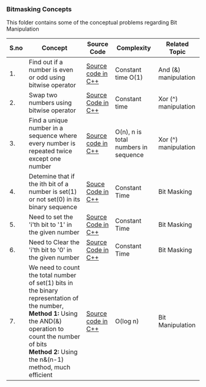 ### Bitmasking Concepts 

This folder contains some of the conceptual problems regarding Bit Manipulation  

|S.no|Concept         |Source Code                    |Complexity                   |Related Topic         |
|----|----------------|-------------------------------|-----------------------------|----------------------|
|1.  |Find out if a number is even or odd using bitwise operator|[Source code in C++](https://github.com/soumilk/Algorithms_and_Their_Techniques/blob/master/01-Bitmasking/01-even_%26_odd.cpp)| Constant time O(1) | And (&) manipulation |
|2.  |Swap two numbers using bitwise operator         |[Source Code in C++](https://github.com/soumilk/Algorithms_and_Their_Techniques/blob/master/01-Bitmasking/02-xor_swap.cpp)| Constant time | Xor (^) manipulation |   
|3.  |Find a unique number in a sequence where every number is repeated twice except one number|[Source code in C++](https://github.com/soumilk/Algorithms_and_Their_Techniques/blob/master/01-Bitmasking/03-bitwise_find_unique-I.cpp)|O(n), n is total numbers in sequence | Xor (^) manipulation|
|4.  |Detemine that if the ith bit of a number is set(1) or not set(0) in its binary sequence|[Souce Code in C++](https://github.com/soumilk/Algorithms_and_Their_Techniques/blob/master/01-Bitmasking/04-set_or_not.cpp)|Constant Time|Bit Masking| 
|5.  |Need to set the 'i'th bit to '1' in the given number|[Source Code in C++](https://github.com/soumilk/Algorithms_and_Their_Techniques/blob/master/01-Bitmasking/05-set_ith_bit.cpp)|Constant Time| Bit Masking|
|6.  |Need to Clear the 'i'th bit to '0' in the given number|[Source Code in C++](https://github.com/soumilk/Algorithms_and_Their_Techniques/blob/master/01-Bitmasking/06-clear_ith_bit.cpp)| Constant Time| Bit Masking|
|7.  |We need to count the total number of set(1) bits in the binary representation of the number, <br> <b>Method 1:</b> Using the AND(&) operation to count the number of bits <br> <b>Method 2:</b> Using the n&(n-1) method, much efficient| [Source code in C++](https://github.com/soumilk/Algorithms_and_Their_Techniques/blob/master/01-Bitmasking/07-count_set_bits.cpp)| O(log n)| Bit Manipulation|
